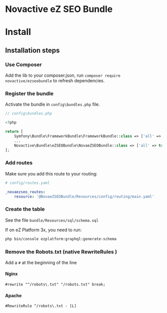 # Novactive eZ SEO Bundle

# <i class="fa fa-cogs"></i> Install

## <i class="fa fa-spinner"></i> Installation steps


### Use Composer

Add the lib to your composer.json, run `composer require novactive/ezseobundle` to refresh dependencies.

### Register the bundle

Activate the bundle in `config\bundles.php` file.

```php
// config\bundles.php

<?php

return [
    Symfony\Bundle\FrameworkBundle\FrameworkBundle::class => ['all' => true],
    ...
    Novactive\Bundle\eZSEOBundle\NovaeZSEOBundle::class => ['all' => true],
];
```


### Add routes

Make sure you add this route to your routing:

```yml
# config/routes.yaml

_novaezseo_routes:
    resource: '@NovaeZSEOBundle/Resources/config/routing/main.yaml'

```

### Create the table

See the file `bundle/Resources/sql/schema.sql`

If on eZ Platform 3x, you need to run:

```bash
php bin/console ezplatform:graphql:generate-schema
```

### Remove the Robots.txt (native RewriteRules )

Add a `#` at the beginning of the line

#### Nginx

```
#rewrite "^/robots\.txt" "/robots.txt" break;
```

#### Apache

```
#RewriteRule ^/robots\.txt - [L]
```
